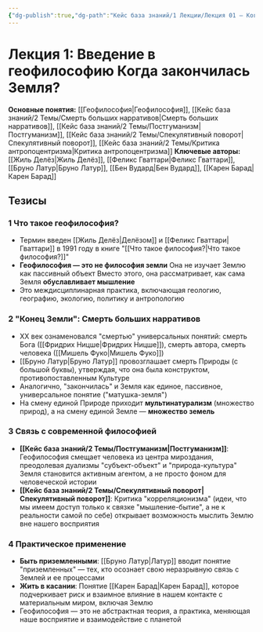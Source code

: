 ```yaml
---
{"dg-publish":true,"dg-path":"Кейс база знаний/1 Лекции/Лекция 01 – Когда закончилась Земля","permalink":"/kejs-baza-znanij/1-lekczii/lekcziya-01-kogda-zakonchilas-zemlya/"}
---
```


# Лекция 1: Введение в геофилософию Когда закончилась Земля?

**Основные понятия:** [[Геофилософия\|Геофилософия]], [[Кейс база знаний/2 Темы/Смерть больших нарративов\|Смерть больших нарративов]], [[Кейс база знаний/2 Темы/Постгуманизм\|Постгуманизм]], [[Кейс база знаний/2 Темы/Спекулятивный поворот\|Спекулятивный поворот]], [[Кейс база знаний/2 Темы/Критика антропоцентризма\|Критика антропоцентризма]]
**Ключевые авторы:** [[Жиль Делёз\|Жиль Делёз]], [[Феликс Гваттари\|Феликс Гваттари]], [[Бруно Латур\|Бруно Латур]], [[Бен Вудард\|Бен Вудард]], [[Карен Барад\|Карен Барад]]

## Тезисы

### 1 Что такое геофилософия?
- Термин введен [[Жиль Делёз\|Делёзом]] и [[Феликс Гваттари\|Гваттари]] в 1991 году в книге "[[Что такое философия?\|Что такое философия?]]"
- **Геофилософия — это не философия земли** Она не изучает Землю как пассивный объект Вместо этого, она рассматривает, как сама Земля **обуславливает мышление**
- Это междисциплинарная практика, включающая геологию, географию, экологию, политику и антропологию

### 2 "Конец Земли": Смерть больших нарративов
- XX век ознаменовался "смертью" универсальных понятий: смерть Бога ([[Фридрих Ницше\|Фридрих Ницше]]), смерть автора, смерть человека ([[Мишель Фуко\|Мишель Фуко]])
- [[Бруно Латур\|Бруно Латур]] провозглашает смерть Природы (с большой буквы), утверждая, что она была конструктом, противопоставленным Культуре
- Аналогично, "закончилась" и Земля как единое, пассивное, универсальное понятие ("матушка-земля")
- На смену единой Природе приходит **мультинатурализм** (множество природ), а на смену единой Земле — **множество земель**

### 3 Связь с современной философией
- **[[Кейс база знаний/2 Темы/Постгуманизм\|Постгуманизм]]**: Геофилософия смещает человека из центра мироздания, преодолевая дуализмы "субъект-объект" и "природа-культура" Земля становится активным агентом, а не просто фоном для человеческой истории
- **[[Кейс база знаний/2 Темы/Спекулятивный поворот\|Спекулятивный поворот]]**: Критика "корреляционизма" (идеи, что мы имеем доступ только к связке "мышление-бытие", а не к реальности самой по себе) открывает возможность мыслить Землю вне нашего восприятия

### 4 Практическое применение
- **Быть приземленными**: [[Бруно Латур\|Латур]] вводит понятие "приземленных" — тех, кто осознает свою неразрывную связь с Землей и ее процессами
- **Жить в касании**: Понятие [[Карен Барад\|Карен Барад]], которое подчеркивает риск и взаимное влияние в нашем контакте с материальным миром, включая Землю
- Геофилософия — это не абстрактная теория, а практика, меняющая наше восприятие и взаимодействие с планетой
